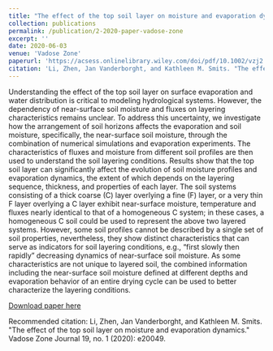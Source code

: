 ```yaml
---
title: "The effect of the top soil layer on moisture and evaporation dynamics"
collection: publications
permalink: /publication/2-2020-paper-vadose-zone
excerpt: ''
date: 2020-06-03
venue: 'Vadose Zone'
paperurl: 'https://acsess.onlinelibrary.wiley.com/doi/pdf/10.1002/vzj2.20049'
citation: 'Li, Zhen, Jan Vanderborght, and Kathleen M. Smits. "The effect of the top soil layer on moisture and evaporation dynamics." Vadose Zone Journal 19, no. 1 (2020): e20049.'
---
```

Understanding the effect of the top soil layer on surface evaporation and water distribution is critical to modeling hydrological systems. However, the dependency of near-surface soil moisture and fluxes on layering characteristics remains unclear. To address this uncertainty, we investigate how the arrangement of soil horizons affects the evaporation and soil moisture, specifically, the near-surface soil moisture, through the combination of numerical simulations and evaporation experiments. The characteristics of fluxes and moisture from different soil profiles are then used to understand the soil layering conditions. Results show that the top soil layer can significantly affect the evolution of soil moisture profiles and evaporation dynamics, the extent of which depends on the layering sequence, thickness, and properties of each layer. The soil systems consisting of a thick coarse (C) layer overlying a fine (F) layer, or a very thin F layer overlying a C layer exhibit near-surface moisture, temperature and fluxes nearly identical to that of a homogeneous C system; in these cases, a homogeneous C soil could be used to represent the above two layered systems. However, some soil profiles cannot be described by a single set of soil properties, nevertheless, they show distinct characteristics that can serve as indicators for soil layering conditions, e.g., “first slowly then rapidly” decreasing dynamics of near-surface soil moisture. As some characteristics are not unique to layered soil, the combined information including the near-surface soil moisture defined at different depths and evaporation behavior of an entire drying cycle can be used to better characterize the layering conditions.

[Download paper here](https://acsess.onlinelibrary.wiley.com/doi/pdf/10.1002/vzj2.20049)

Recommended citation: Li, Zhen, Jan Vanderborght, and Kathleen M. Smits. "The effect of the top soil layer on moisture and evaporation dynamics." Vadose Zone Journal 19, no. 1 (2020): e20049.
